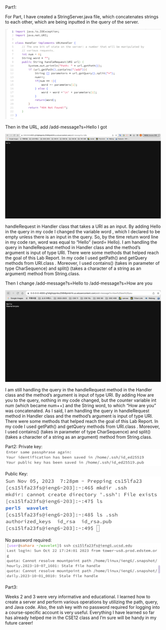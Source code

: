 Part1:

For Part, I have created a StringServer.java file, which concatenates strings to each other, which are being inputted in the query of the server.

![Image](code.png)

Then in the URL, add /add-message?s=Hello  I got 

![Image](Hello.png)

handleRequest in Handler class that takes a URI as an input. By adding Hello in the query in my code I changed the variable word , which
I declared to be empty unless there is an input in the query. So, by the time return word line in my code ran, word was equal to “Hello” (word= Hello).
I am handling the query in handleRequest method in Handler class and the method’s argument is input of type URI. There were some methods that helped reach the goal of this Lab Report. In my code I used getPath() and getQuery methods from URI.class . Moreover, I used contains() (takes in parameter of type CharSequence) and
split() (takes a character of a string as an argument) method from String.class.


Then I change /add-message?s=Hello to /add-message?s=How are you

![Image](Howareyou.png)

I am still handling the query in the handleRequest method in the Handler class and the method’s argument is input of type URI.
By adding How are you to the query, nothing in my code changed, but the counter variable int num (which became num++) and the
String word, to which “How are you” was concatenated. As I said, I am handling the query in handleRequest method in Handler class and
the method’s argument is input of type URI. There were some methods that helped reach the goal of this Lab Report. In my code I used
getPath() and getQuery methods from URI.class . Moreover, I used contains() (takes in parameter of type CharSequence) and
split() (takes a character of a string as an argument) method from String.class.

Part2:
Private key:
![Image](private.png)

Public Key:
![Image](public1.png)

No password required:
![Image](nopassword.png)


Part3:

Weeks 2 and 3 were very informative and educational. I learned how to create a server and perform various operations by utilizing the path, query, and Java code.  Also, the ssh key with no password required for logging into a course-specific account is very useful. Everything I have learned so far has already helped me in the CSE12 class and I’m sure will be handy in my future career!
